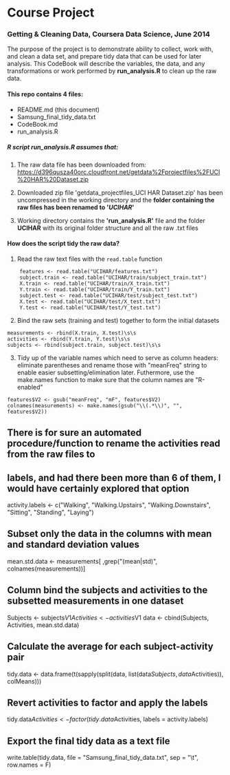 Course Project
===================
### Getting & Cleaning Data, Coursera Data Science, June 2014

The purpose of the project is to demonstrate ability to collect, work with, and clean a data set, and prepare tidy data that can be used for later analysis. This CodeBook will describe the variables, the data, and any transformations or work performed by **run_analysis.R** to clean up the raw data.


#### This repo contains 4 files:

* README.md (this document)
* Samsung_final_tidy_data.txt
* CodeBook.md
* run_analysis.R


##### R script **run_analysis.R** assumes that:

1. The raw data file has been downloaded from: https://d396qusza40orc.cloudfront.net/getdata%2Fprojectfiles%2FUCI%20HAR%20Dataset.zip

2. Downloaded zip file 'getdata_projectfiles_UCI HAR Dataset.zip' has been uncompressed in the working directory and the **folder containing the raw files has been renamed to '_UCIHAR_'**

3. Working directory contains the **'run_analysis.R'** file and the folder **UCIHAR** with its original folder structure and all the raw .txt files


#### How does the script tidy the raw data?

1. Read the raw text files with the ``read.table`` function

```
    features <- read.table("UCIHAR/features.txt")    
    subject.train <- read.table("UCIHAR/train/subject_train.txt")    
    X.train <- read.table("UCIHAR/train/X_train.txt")    
    Y.train <- read.table("UCIHAR/train/Y_train.txt")    
    subject.test <- read.table("UCIHAR/test/subject_test.txt")    
    X.test <- read.table("UCIHAR/test/X_test.txt")    
    Y.test <- read.table("UCIHAR/test/Y_test.txt")    
```

2. Bind the raw sets (training and test) together to form the initial datasets

```{r}
measurements <- rbind(X.train, X.test)\s\s
activities <- rbind(Y.train, Y.test)\s\s
subjects <- rbind(subject.train, subject.test)\s\s
```

3. Tidy up of the variable names which need to serve as column headers: eliminate parentheses and rename those with "meanFreq" string to enable easier subsetting/elimination later. Futhermore, use the make.names function to make sure that the column names are "R-enabled"

```{r}
features$V2 <- gsub("meanFreq", "mF", features$V2)
colnames(measurements) <- make.names(gsub("\\(.*\\)", "", features$V2))
```



## There is for sure an automated procedure/function to rename the activities read from the raw files to 
## labels, and had there been more than 6 of them, I would have certainly explored that option
activity.labels <- c("Walking", "Walking.Upstairs", "Walking.Downstairs", "Sitting", "Standing", "Laying")

## Subset only the data in the columns with mean and standard deviation values
mean.std.data <- measurements[ ,grep("(mean|std)", colnames(measurements))]

## Column bind the subjects and activities to the subsetted measurements in one dataset
Subjects <- subjects$V1
Activities <- activities$V1
data <- cbind(Subjects, Activities, mean.std.data)

## Calculate the average for each subject-activity pair
tidy.data <- data.frame(t(sapply(split(data, list(data$Subjects, data$Activities)), colMeans)))

## Revert activities to factor and apply the labels
tidy.data$Activities <- factor(tidy.data$Activities, labels = activity.labels)

## Export the final tidy data as a text file 
write.table(tidy.data, file = "Samsung_final_tidy_data.txt", sep = "\t", row.names = F)





